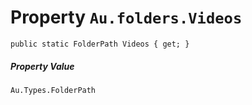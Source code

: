 # Property `Au.folders.Videos`

```
public static FolderPath Videos { get; }
```

##### Property Value

`Au.Types.FolderPath`